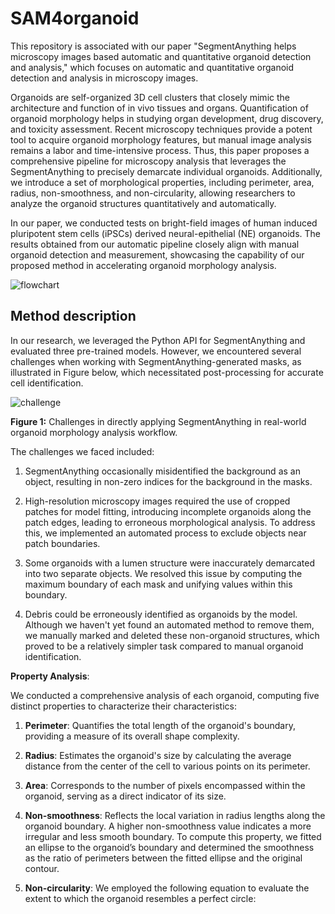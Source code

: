# SAM4organoid

This repository is associated with our paper "SegmentAnything helps microscopy images based automatic and quantitative organoid detection and analysis," which focuses on automatic and quantitative organoid detection and analysis in microscopy images.

Organoids are self-organized 3D cell clusters that closely mimic the architecture and function of in vivo tissues and organs. Quantification of organoid morphology helps in studying organ development, drug discovery, and toxicity assessment. Recent microscopy techniques provide a potent tool to acquire organoid morphology features, but manual image analysis remains a labor and time-intensive process. Thus, this paper proposes a comprehensive pipeline for microscopy analysis that leverages the SegmentAnything to precisely demarcate individual organoids. Additionally, we introduce a set of morphological properties, including perimeter, area, radius, non-smoothness, and non-circularity, allowing researchers to analyze the organoid structures quantitatively and automatically. 

In our paper, we conducted tests on bright-field images of human induced pluripotent stem cells (iPSCs) derived neural-epithelial (NE) organoids. The results obtained from our automatic pipeline closely align with manual organoid detection and measurement, showcasing the capability of our proposed method in accelerating organoid morphology analysis.

![flowchart](https://github.com/XiaodanXing/SAM4organoid/assets/30890745/03b8a3b2-96d4-4797-80d9-3bcf361fe8b6)


## Method description

In our research, we leveraged the Python API for SegmentAnything and evaluated three pre-trained models. However, we encountered several challenges when working with SegmentAnything-generated masks, as illustrated in Figure below, which necessitated post-processing for accurate cell identification.

![challenge](https://github.com/XiaodanXing/SAM4organoid/assets/30890745/16c1eeef-d174-4a1f-b8a2-79b48db282d5)


**Figure 1:** Challenges in directly applying SegmentAnything in real-world organoid morphology analysis workflow.

The challenges we faced included:

1. SegmentAnything occasionally misidentified the background as an object, resulting in non-zero indices for the background in the masks.

2. High-resolution microscopy images required the use of cropped patches for model fitting, introducing incomplete organoids along the patch edges, leading to erroneous morphological analysis. To address this, we implemented an automated process to exclude objects near patch boundaries.

3. Some organoids with a lumen structure were inaccurately demarcated into two separate objects. We resolved this issue by computing the maximum boundary of each mask and unifying values within this boundary.

4. Debris could be erroneously identified as organoids by the model. Although we haven't yet found an automated method to remove them, we manually marked and deleted these non-organoid structures, which proved to be a relatively simpler task compared to manual organoid identification.

**Property Analysis**:

We conducted a comprehensive analysis of each organoid, computing five distinct properties to characterize their characteristics:

1. **Perimeter**: Quantifies the total length of the organoid's boundary, providing a measure of its overall shape complexity.

2. **Radius**: Estimates the organoid's size by calculating the average distance from the center of the cell to various points on its perimeter.

3. **Area**: Corresponds to the number of pixels encompassed within the organoid, serving as a direct indicator of its size.

4. **Non-smoothness**: Reflects the local variation in radius lengths along the organoid boundary. A higher non-smoothness value indicates a more irregular and less smooth boundary. To compute this property, we fitted an ellipse to the organoid’s boundary and determined the smoothness as the ratio of perimeters between the fitted ellipse and the original contour.

5. **Non-circularity**: We employed the following equation to evaluate the extent to which the organoid resembles a perfect circle:

